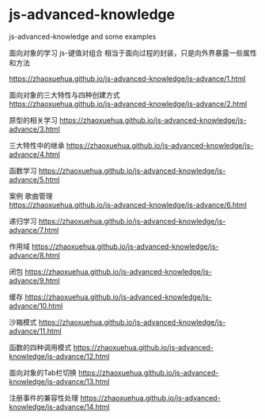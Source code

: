 # js-advanced-knowledge
js-advanced-knowledge and some examples

面向对象的学习 js-键值对组合  相当于面向过程的封装，只是向外界暴露一些属性和方法

https://zhaoxuehua.github.io/js-advanced-knowledge/js-advance/1.html

面向对象的三大特性与四种创建方式  
https://zhaoxuehua.github.io/js-advanced-knowledge/js-advance/2.html

原型的相关学习
https://zhaoxuehua.github.io/js-advanced-knowledge/js-advance/3.html

三大特性中的继承
https://zhaoxuehua.github.io/js-advanced-knowledge/js-advance/4.html

函数学习
https://zhaoxuehua.github.io/js-advanced-knowledge/js-advance/5.html

案例  歌曲管理  
https://zhaoxuehua.github.io/js-advanced-knowledge/js-advance/6.html

递归学习
https://zhaoxuehua.github.io/js-advanced-knowledge/js-advance/7.html

作用域
https://zhaoxuehua.github.io/js-advanced-knowledge/js-advance/8.html

闭包
https://zhaoxuehua.github.io/js-advanced-knowledge/js-advance/9.html

缓存
https://zhaoxuehua.github.io/js-advanced-knowledge/js-advance/10.html

沙箱模式
https://zhaoxuehua.github.io/js-advanced-knowledge/js-advance/11.html

函数的四种调用模式
https://zhaoxuehua.github.io/js-advanced-knowledge/js-advance/12.html

面向对象的Tab栏切换
https://zhaoxuehua.github.io/js-advanced-knowledge/js-advance/13.html

注册事件的兼容性处理
https://zhaoxuehua.github.io/js-advanced-knowledge/js-advance/14.html

